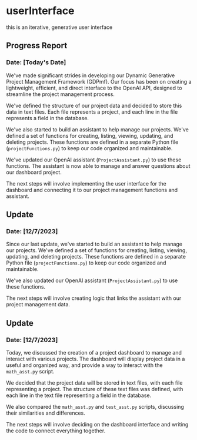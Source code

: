 # userInterface
this is an iterative, generative user interface
## Progress Report

### Date: [Today's Date]

We've made significant strides in developing our Dynamic Generative Project Management Framework (GDPmf). Our focus has been on creating a lightweight, efficient, and direct interface to the OpenAI API, designed to streamline the project management process.

We've defined the structure of our project data and decided to store this data in text files. Each file represents a project, and each line in the file represents a field in the database.

We've also started to build an assistant to help manage our projects. We've defined a set of functions for creating, listing, viewing, updating, and deleting projects. These functions are defined in a separate Python file (`projectFunctions.py`) to keep our code organized and maintainable.

We've updated our OpenAI assistant (`ProjectAssistant.py`) to use these functions. The assistant is now able to manage and answer questions about our dashboard project.

The next steps will involve implementing the user interface for the dashboard and connecting it to our project management functions and assistant.
## Update

### Date: [12/7/2023]

Since our last update, we've started to build an assistant to help manage our projects. We've defined a set of functions for creating, listing, viewing, updating, and deleting projects. These functions are defined in a separate Python file (`projectFunctions.py`) to keep our code organized and maintainable.

We've also updated our OpenAI assistant (`ProjectAssistant.py`) to use these functions. 

The next steps will involve creating logic that links the assistant with our project management data.

## Update

### Date: [12/7/2023]

Today, we discussed the creation of a project dashboard to manage and interact with various projects. The dashboard will display project data in a useful and organized way, and provide a way to interact with the `math_asst.py` script.

We decided that the project data will be stored in text files, with each file representing a project. The structure of these text files was defined, with each line in the text file representing a field in the database.

We also compared the `math_asst.py` and `test_asst.py` scripts, discussing their similarities and differences.

The next steps will involve deciding on the dashboard interface and writing the code to connect everything together.
